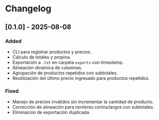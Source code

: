 # Changelog

## [0.1.0] - 2025-08-08
### Added
- CLI para registrar productos y precios.
- Cálculo de totales y propina.
- Exportación a `.txt` en carpeta `exports` con timestamp.
- Alineación dinámica de columnas.
- Agrupación de productos repetidos con subtotales.
- Reutilización del último precio ingresado para productos repetidos.

### Fixed
- Manejo de precios inválidos sin incrementar la cantidad de producto.
- Corrección de alineación para nombres cortos/largos con subtotales.
- Eliminación de exportación duplicada.

